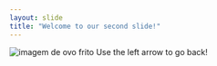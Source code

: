 ```yaml
---
layout: slide
title: "Welcome to our second slide!"
---
```

![imagem de ovo frito](https://img.estadao.com.br/fotos/crop/1200x1200/resources/jpg/6/2/1453293196026.jpg)
Use the left arrow to go back!
